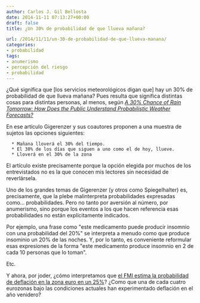 ```yaml
---
author: Carlos J. Gil Bellosta
date: 2014-11-11 07:13:27+00:00
draft: false
title: ¿Un 30% de probabilidad de que llueva mañana?

url: /2014/11/11/un-30-de-probabilidad-de-que-llueva-manana/
categories:
- probabilidad
tags:
- anumerismo
- percepción del riesgo
- probabilidad
---
```


¿Qué significa que [los servicios meteorológicos digan que] hay un 30% de probabilidad de que llueva mañana? Pues resulta que significa distintas cosas para distintas personas, al menos, según [_A 30% Chance of Rain Tomorrow: How Does the Public Understand Probabilistic Weather Forecasts?_](http://library.mpib-berlin.mpg.de/ft/gg/GG_30_Chance_2005.pdf)

En ese artículo Gigerenzer y sus coautores proponen a una muestra de sujetos las opciones siguientes:



	  * Mañana lloverá el 30% del tiempo.
	  * El 30% de los días que siguen a uno como el de hoy, llueve.
	  * Lloverá en el 30% de la zona


El artículo existe precisamente porque la opción elegida por muchos de los entrevistados no es la que conocen mis lectores sin necesidad de reverlársela.

Uno de los grandes temas de Gigerenzer (y otros como Spiegelhalter) es, precisamente, que la plebe malinterpreta probabilidades expresadas como... probabilidades. Pero no tanto por aversión al número, por anumerismo, sino porque los eventos a los que hacen referencia esas probabilidades no están explícitamente indicados.

Por ejemplo, una frase como "este medicamento puede producir insomnio con una probabilidad del 20%" se interpreta a menudo como que produce insominio un 20% de las noches. Y, por lo tanto, es conveniente reformular esas expresiones de la forma "este medicamento produce insomnio en 2 de cada 10 personas que lo toman".

Etc.

Y ahora, por joder, ¿cómo interpretamos que [el FMI estima la probabilidad de deflación en la zona euro en un 25%](http://www.reuters.com/article/2014/05/14/us-eurozone-imf-deflation-idUSBREA4D0FI20140514)? ¿Como que una de cada cuatro eurozonas bajo las condiciones actuales han experimentado deflación en el año venidero?
